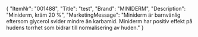{
  "ItemNr": "001488",
  "Title": "test",
  "Brand": "MINIDERM",
  "Description": "Miniderm, kräm 20 %",
  "MarketingMessage": "Miniderm är barnvänlig eftersom glycerol svider mindre än karbamid. Miniderm har positiv effekt på hudens torrhet som bidrar till normalisering av huden."
}
